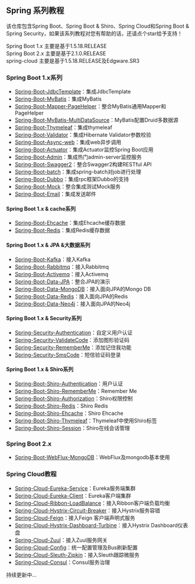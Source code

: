## Spring 系列教程
该仓库包含Spring Boot、Spring Boot & Shiro、Spring Cloud和Spring Boot & Spring Security，如果该系列教程对您有帮助的话，还请点个star给予支持！
<p/>
<p>
Spring Boot 1.x 主要是基于1.5.18.RELEASE <br/>
Spring Boot 2.x 主要是基于2.1.0.RELEASE <br/>
spring-cloud 主要是基于1.5.18.RELEASE及Edgware.SR3 <br/>
<p/>

### Spring Boot 1.x系列
-	[Spring-Boot-JdbcTemplate](../../tree/master/source)：集成JdbcTemplate
-	[Spring-Boot-MyBatis](../../tree/master/source)：集成MyBatis
-	[Spring-Boot-Mapper-PageHelper](../../tree/master/source)：整合MyBatis通用Mapper和PageHelper
-	[Spring-Boot-MyBatis-MultiDataSource](../../tree/master/source)：MyBatis配置Druid多数据源
-	[Spring-Boot-Thymeleaf](../../tree/master/source)：集成thymeleaf
-	[Spring-Boot-Validator](../../tree/master/source)：集成Hibernate Validator参数校验
-	[Spring-Boot-Async-web](../../tree/master/source)：集成web异步调用
-	[Spring-Boot-Actuator](../../tree/master/source)：集成Actuator监控Spring Boot应用
-	[Spring-Boot-Admin](../../tree/master/source)：集成热门admin-server监控服务
-	[Spring-Boot-Swagger2](../../tree/master/source)：整合Swagger2构建RESTful API
-	[Spring-Boot-batch](../../tree/master/source)：集成spring-batch对job进行处理
-	[Spring-Boot-Dubbo](../../tree/master/source)：集成rpc框架Dubbo的支持
-	[Spring-Boot-Mock](../../tree/master/source)：整合集成测试Mock服务
-	[Spring-Boot-Email](../../tree/master/source)：集成发送邮件

#### Spring Boot 1.x & cache系列
-	[Spring-Boot-Ehcache](../../tree/master/source)：集成Ehcache缓存数据
-	[Spring-Boot-Redis](../../tree/master/source)：集成Redis缓存数据

#### Spring Boot 1.x & JPA &大数据系列
-	[Spring-Boot-Kafka](../../tree/master/source)：接入Kafka
-	[Spring-Boot-Rabbitmq](../../tree/master/source)：接入Rabbitmq
-	[Spring-Boot-Activemq](../../tree/master/source)：接入Activemq
-	[Spring-Boot-Data-JPA](../../tree/master/source)：整合JPA的演示
-	[Spring-Boot-Data-MongoDB](../../tree/master/source)：接入面向JPA的Mongo DB
-	[Spring-Boot-Data-Redis](../../tree/master/source)：接入面向JPA的Redis
-	[Spring-Boot-Data-Neo4j](../../tree/master/source)：接入面向JPA的Neo4j

#### Spring Boot 1.x & Security系列
-	[Spring-Security-Authentication](../../tree/master/source)：自定义用户认证
-  	[Spring-Security-ValidateCode](../../tree/master/source)：添加图形验证码
-	[Spring-Security-RememberMe](../../tree/master/source)：添加记住我功能
-	[Spring-Security-SmsCode](../../tree/master/source)：短信验证码登录

#### Spring Boot 1.x & Shiro系列
-	[Spring-Boot-Shiro-Authentication](../../tree/master/source)：用户认证
-	[Spring-Boot-Shiro-RememberMe](../../tree/master/source)：Remember Me
-	[Spring-Boot-Shiro-Authorization](../../tree/master/source)：Shiro权限控制
-	[Spring-Boot-Shiro-Redis](../../tree/master/source)：Shiro Redis
-	[Spring-Boot-Shiro-Ehcache](../../tree/master/source)：Shiro Ehcache
-	[Spring-Boot-Shiro-Thymeleaf](../../tree/master/source)：Thymeleaf中使用Shiro标签
-	[Spring-Boot-Shiro-Session](../../tree/master/source)：Shiro在线会话管理

### Spring Boot 2.x
-	[Spring-Boot-WebFlux-MongoDB](../../tree/master/source)：WebFlux及mongodb基本使用

### Spring Cloud教程
-	[Spring-Cloud-Eureka-Service](../../tree/master/source)：Eureka服务端集群
-	[Spring-Cloud-Eureka-Client](../../tree/master/source)：Eureka客户端集群
-	[Spring-Cloud-Ribbon-LoadBalance](../../tree/master/source)：接入Ribbon客户端负载均衡
-	[Spring-Cloud-Hystrix-Circuit-Breaker](../../tree/master/source)：接入Hystrix服务容错
-	[Spring-Cloud-Feign](../../tree/master/source)：接入Feign 客户端声明式服务
-	[Spring-Cloud-Hystrix-Dashboard-Turbine](../../tree/master/source)：接入Hystrix Dashboard仪表盘
-	[Spring-Cloud-Zuul](../../tree/master/source)：接入Zuul服务网关
-	[Spring-Cloud-Config](../../tree/master/source)：统一配置管理及Bus刷新配置
-	[Spring-Cloud-Sleuth-Zipkin](../../tree/master/source)：接入Sleuth跟踪微服务
-	[Spring-Cloud-Consul](../../tree/master/source)：Consul服务治理


持续更新中...
